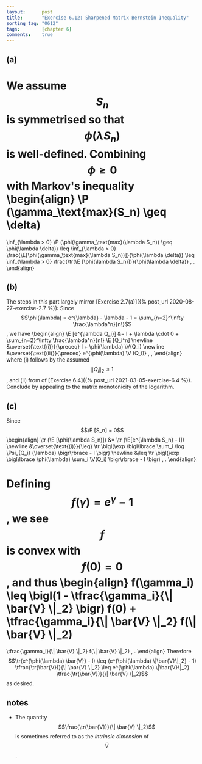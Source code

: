```yaml
---
layout:      post
title:       "Exercise 6.12: Sharpened Matrix Bernstein Inequality"
sorting_tag: "0612"
tags:        [chapter 6]
comments:    true
---
```


## (a)

We assume $$S_n$$ is symmetrised so that $$\phi(\lambda S_n)$$ is well-defined.
Combining $$\phi \geq 0$$ with Markov's inequality
\begin{align}
  \P (\gamma\_\text{max}(S\_n) \geq \delta)
  =
  \inf\_{\lambda > 0}
  \P (\phi(\gamma\_\text{max}(\lambda S\_n)) \geq \phi(\lambda \delta))
  \leq
  \inf\_{\lambda > 0}
  \frac{\E[\phi(\gamma\_\text{max}(\lambda S\_n))]}{\phi(\lambda \delta)}
  \leq
  \inf\_{\lambda > 0}
  \frac{\tr(\E [\phi(\lambda S\_n)])}{\phi(\lambda \delta)}
  \, .
\end{align}


## (b)

The steps in this part largely mirror
[Exercise 2.7(a)]({% post_url 2020-08-27-exercise-2.7 %}):
Since
$$\phi(\lambda) = e^{\lambda} - \lambda - 1 = \sum_{n=2}^\infty \frac{\lambda^n}{n!}$$,
we have
\begin{align}
  \E [e^{\lambda Q\_i}]
  &=
  I
  +
  \lambda \cdot 0
  +
  \sum\_{n=2}^\infty
    \frac{\lambda^n}{n!}
    \E [Q\_i^n]
  \newline
  &\overset{\text{(i)}}{\preceq}
  I + \phi(\lambda) \V(Q\_i)
  \newline
  &\overset{\text{(ii)}}{\preceq}
  e^{\phi(\lambda) \V (Q\_i)}
  \, ,
\end{align}
where (i) follows by the assumed $$\| Q_i \|_2 \leq 1$$, and (ii) from
of [Exercise 6.4]({% post_url 2021-03-05-exercise-6.4 %}). Conclude by appealing
to the matrix monotonicity of the logarithm.


## (c)

Since $$\E [S_n] = 0$$
\begin{align}
  \tr (\E [\phi(\lambda S\_n)])
  &=
  \tr (\E[e^{\lambda S\_n} - I])
  \newline
  &\overset{\text{(i)}}{\leq}
  \tr \bigl(\exp
    \bigl\lbrace
      \sum\_i \log \Psi\_{Q\_i} (\lambda)
    \bigr\rbrace - I
  \bigr)
  \newline
  &\leq
  \tr \bigl(\exp
    \bigl\lbrace
      \phi(\lambda) \sum\_i \V(Q\_i)
    \bigr\rbrace - I
  \bigr)
  \, .
\end{align}

Defining $$f(\gamma) = e^\gamma - 1$$, we see $$f$$ is convex with
$$f(0) = 0$$, and thus
\begin{align}
  f(\gamma\_i)
  \leq
  \bigl(1 - \tfrac{\gamma\_i}{\\| \bar{V} \\|\_2} \bigr) f(0)
  +
  \tfrac{\gamma\_i}{\\| \bar{V} \\|\_2}
  f(\\| \bar{V} \\|\_2)
  =
  \tfrac{\gamma\_i}{\\| \bar{V} \\|\_2}
  f(\\| \bar{V} \\|\_2)
  \, .
\end{align}
Therefore
$$\tr(e^{\phi(\lambda) \bar{V}} - I) \leq (e^{\phi(\lambda) \|\bar{V}\|_2} - 1) \tfrac{\tr(\bar{V})}{\| \bar{V} \|_2} \leq e^{\phi(\lambda) \|\bar{V}\|_2} \tfrac{\tr(\bar{V})}{\| \bar{V} \|_2}$$
as desired.


## notes

* The quantity $$\frac{\tr(\bar{V})}{\| \bar{V} \|_2}$$ is sometimes referred
to as the _intrinsic dimension_ of $$\bar{V}$$.
